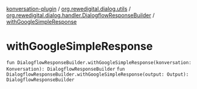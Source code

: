 [konversation-plugin](../../index.md) / [org.rewedigital.dialog.utils](../index.md) / [org.rewedigital.dialog.handler.DialogflowResponseBuilder](index.md) / [withGoogleSimpleResponse](./with-google-simple-response.md)

# withGoogleSimpleResponse

`fun DialogflowResponseBuilder.withGoogleSimpleResponse(konversation: Konversation): DialogflowResponseBuilder`
`fun DialogflowResponseBuilder.withGoogleSimpleResponse(output: Output): DialogflowResponseBuilder`